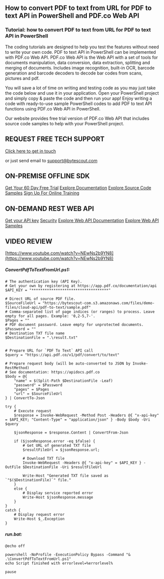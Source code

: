 ## How to convert PDF to text from URL for PDF to text API in PowerShell and PDF.co Web API

### Tutorial: how to convert PDF to text from URL for PDF to text API in PowerShell

The coding tutorials are designed to help you test the features without need to write your own code. PDF to text API in PowerShell can be implemented with PDF.co Web API. PDF.co Web API is the Web API with a set of tools for documents manipulation, data conversion, data extraction, splitting and merging of documents. Includes image recognition, built-in OCR, barcode generation and barcode decoders to decode bar codes from scans, pictures and pdf.

You will save a lot of time on writing and testing code as you may just take the code below and use it in your application. Open your PowerShell project and simply copy & paste the code and then run your app! Enjoy writing a code with ready-to-use sample PowerShell codes to add PDF to text API functions using PDF.co Web API in PowerShell.

Our website provides free trial version of PDF.co Web API that includes source code samples to help with your PowerShell project.

## REQUEST FREE TECH SUPPORT

[Click here to get in touch](https://bytescout.zendesk.com/hc/en-us/requests/new?subject=PDF.co%20Web%20API%20Question)

or just send email to [support@bytescout.com](mailto:support@bytescout.com?subject=PDF.co%20Web%20API%20Question) 

## ON-PREMISE OFFLINE SDK 

[Get Your 60 Day Free Trial](https://bytescout.com/download/web-installer?utm_source=github-readme)
[Explore Documentation](https://bytescout.com/documentation/index.html?utm_source=github-readme)
[Explore Source Code Samples](https://github.com/bytescout/ByteScout-SDK-SourceCode/)
[Sign Up For Online Training](https://academy.bytescout.com/)


## ON-DEMAND REST WEB API

[Get your API key](https://app.pdf.co/signup?utm_source=github-readme)
[Security](https://pdf.co/security)
[Explore Web API Documentation](https://apidocs.pdf.co?utm_source=github-readme)
[Explore Web API Samples](https://github.com/bytescout/ByteScout-SDK-SourceCode/tree/master/PDF.co%20Web%20API)

## VIDEO REVIEW

[https://www.youtube.com/watch?v=NEwNs2b9YN8](https://www.youtube.com/watch?v=NEwNs2b9YN8)




<!-- code block begin -->

##### **ConvertPdfToTextFromUrl.ps1:**
    
```
# The authentication key (API Key).
# Get your own by registering at https://app.pdf.co/documentation/api
$API_KEY = "***********************************"

# Direct URL of source PDF file.
$SourceFileUrl = "https://bytescout-com.s3.amazonaws.com/files/demo-files/cloud-api/pdf-to-text/sample.pdf"
# Comma-separated list of page indices (or ranges) to process. Leave empty for all pages. Example: '0,2-5,7-'.
$Pages = ""
# PDF document password. Leave empty for unprotected documents.
$Password = ""
# Destination TXT file name
$DestinationFile = ".\result.txt"


# Prepare URL for `PDF To Text` API call
$query = "https://api.pdf.co/v1/pdf/convert/to/text"

# Prepare request body (will be auto-converted to JSON by Invoke-RestMethod)
# See documentation: https://apidocs.pdf.co
$body = @{
    "name" = $(Split-Path $DestinationFile -Leaf)
    "password" = $Password
    "pages" = $Pages
    "url" = $SourceFileUrl
} | ConvertTo-Json

try {
    # Execute request
    $response = Invoke-WebRequest -Method Post -Headers @{ "x-api-key" = $API_KEY; "Content-Type" = "application/json" } -Body $body -Uri $query

    $jsonResponse = $response.Content | ConvertFrom-Json

    if ($jsonResponse.error -eq $false) {
        # Get URL of generated TXT file
        $resultFileUrl = $jsonResponse.url;
        
        # Download TXT file
        Invoke-WebRequest -Headers @{ "x-api-key" = $API_KEY } -OutFile $DestinationFile -Uri $resultFileUrl

        Write-Host "Generated TXT file saved as `"$($DestinationFile)`" file."
    }
    else {
        # Display service reported error
        Write-Host $jsonResponse.message
    }
}
catch {
    # Display request error
    Write-Host $_.Exception
}

```

<!-- code block end -->    

<!-- code block begin -->

##### **run.bat:**
    
```
@echo off

powershell -NoProfile -ExecutionPolicy Bypass -Command "& .\ConvertPdfToTextFromUrl.ps1"
echo Script finished with errorlevel=%errorlevel%

pause
```

<!-- code block end -->